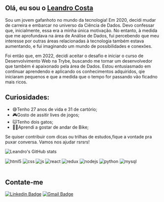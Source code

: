 ## Olá, eu sou o <a href="https://www.linkedin.com/in/leandroadcosta/">Leandro Costa</a>
Sou um jovem gafanhoto no mundo da tecnologia!
Em 2020, decidi mudar de carreira e embarcar no universo da Ciência de Dados. Devo confessar que, inicialmente, essa era a minha única motivação. No entanto, à medida que me aprofundava na área de Análise de Dados, fui percebendo que meu interesse por outras áreas relacionadas à tecnologia também estava aumentando, e fui imaginando um mundo de possibilidades e conexões.

Foi então que, em 2022, decidi aceitar o desafio e iniciar o curso de Desenvolvimento Web na Trybe, buscando me tornar um desenvolvedor que também é apaixonado pela área de Dados. Estou entusiasmado em continuar aprendendo e aplicando os conhecimentos adquiridos, qie iniciaram pequenos e que a medida que o tempo for passando vão ficadno mais ricos.

## Curiosidades:
- 😅Tenho 27 anos de vida e 31 de cartório;
- 🎮Gosto de assitir lives de jogos;
- 🐱Tenho dois gatos;
- 🚴🏾Aprendi a gostar de andar de Bike;

Se quiser contribuir com dicas ou trilhas de estudos,fique a vontade pra puxar conversa. Vamos nos ajudar rsrsrs!

![Leandro's GitHub stats](https://github-readme-stats.vercel.app/api?username=leandrcosta&show_icons=true&theme=nightowl&include_all_commits=true&count_private=true)

<div style="display: inline_block">
  <img align="center" alt="html5" src="https://img.shields.io/badge/HTML5-E34F26?style=for-the-badge&logo=html5&logoColor=white" />
  <img align="center" alt="css" src="https://img.shields.io/badge/CSS-239120?&style=for-the-badge&logo=css3&logoColor=white"/>
  <img align="center" alt="js" src="https://img.shields.io/badge/JavaScript-F7DF1E?style=for-the-badge&logo=javascript&logoColor=black" />
  <img align="center" alt="react" src="https://img.shields.io/badge/React-20232A?style=for-the-badge&logo=react&logoColor=61DAFB" />
  <img align="center" alt="redux" src="https://img.shields.io/badge/Redux-593D88?style=for-the-badge&logo=redux&logoColor=white" />
  <img align="center" alt="nodejs" src="https://img.shields.io/badge/Node.js-43853D?style=for-the-badge&logo=node.js&logoColor=white" />
  <img align="center" alt="python" src="https://img.shields.io/badge/Python-3776AB?style=for-the-badge&logo=python&logoColor=white" />
  <img align="center" alt="mysql" src="https://img.shields.io/badge/MySQL-00000F?style=for-the-badge&logo=mysql&logoColor=white" />
</div><br/>


## Contate-me 
[![Linkedin Badge](https://img.shields.io/badge/LinkedIn-0077B5?style=for-the-badge&logo=linkedin&logoColor=white&link=https://www.linkedin.com/in/leandro-costa-49669a193/)](https://www.linkedin.com/in/leandro-costa-49669a193/)
[![Gmail Badge](https://img.shields.io/badge/Gmail-D14836?style=for-the-badge&logo=gmail&logoColor=white&link=mailto:leandrocostamdc@gmail.com)](mailto:leandrocostamdc@gmail.com)

